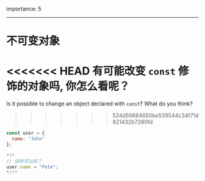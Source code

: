 importance: 5

---

# 不可变对象

<<<<<<< HEAD
有可能改变 `const` 修饰的对象吗, 你怎么看呢？
=======
Is it possible to change an object declared with `const`? What do you think?
>>>>>>> 524d59884650be539544c34f71d821432b7280fd

```js
const user = {
  name: "John"
};

*!*
// 这样可以吗？
user.name = "Pete";
*/!*
```
